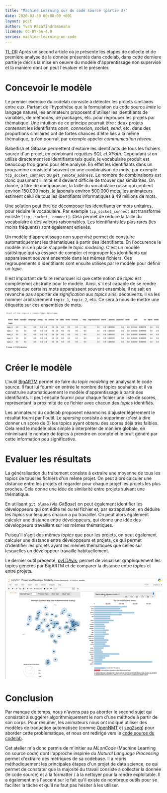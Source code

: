 ```yaml
---
title: "Machine Learning sur du code source (partie 3)"
date: 2020-03-30 00:00:00 +001
layout: post
author: Yvan Razafindramanana
license: CC-BY-SA-4.0
series: machine-learning-on-code
---
```


<acronym title="En résumé... (Too long; Didn't Read)">TL;DR</acronym> Après un second article où je présente les étapes de collecte et de première analyse de la donnée présentés dans codelab, dans cette derniere partie je décris la mise en oeuvre du modèle d'apprentissage non supervisé et la manière dont on peut l'évaluer et le présenter.

<!--more-->

# Concevoir le modèle

Le premier exercice du codelab consiste à détecter les projets similaires entre eux. Partant de l'hypothèse que la formulation du code source _imite_ le langage naturel, les animateurs proposent d'utiliser les identifiants de variables, de méthodes, de packages, etc. pour regrouper les projets par thématique. Une intuition de ce principe pourrait être : deux projets contenant les identifiants _open_, _connexion_, _socket_, _send_, etc. dans des proportions similaires ont de fortes chances d'être liés à la même thématique, qu'on pourrait par exemple appeler _communication réseau_. 

Babelfish et Gitbase permettent d'extaire les identifiants de tous les fichiers source d'un projet, en combinant requêtes SQL et _XPath_. Cependant si on utilise directement les identifiants tels quels, le vocabulaire produit est beaucoup trop grand pour être analysé. En effet les identifiants dans un programme consistent souvent en une combinaison de mots, par exemple `tcp_socket_connect` ou `get_remote_address`. Le nombre de combinaisons est donc quasiment illimité et il devient difficile de trouver des similarités. On donne, à titre de comparaison, la taille du vocabulaire russe qui contient environ 150.000 mots, le japonais environ 500.000 mots, les animateurs estiment celui de tous les identifiants informatiques à 49 millions de mots.

Une solution peut être de décomposer les identifiants en mots unitaires, pour réduire le vocabulaire. Par exemple `tcp_socket_connect` est transformé en liste `[tcp, socket, connect]`. Cela permet de réduire la taille du vocabulaire à des valeurs raisonnables. Les identifiants les plus rares (les moins fréquents) sont également enlevés.

Un modèle d'apprentissage non supervisé permet de constuire automatiquement les thématiques à partir des identifiants. En l'occurence le modèle mis en place s'appelle le _topic modeling_. C'est un modèle statistique qui va essayer de compter et regrouper les identifiants qui apparaissent souvent ensemble dans les mêmes fichiers. Ces regroupements d'identifiants sont ensuite utilisés par le modèle pour définir un _topic_.

Il est important de faire remarquer ici que cette notion de _topic_ est complètemet abstraite pour le modèle. Ainsi, s'il est capable de se rendre compte que certains mots apparaissent souvent ensemble, il ne sait en revanche pas apporter de _signification_ aux _topics_ ainsi découverts. Il va les nommer arbitrairement `topic_1`, `topic_2`, etc. Ce sera à nous de mettre une étiquette sur ces ensembles de mots. 

![Exemple de topics extraits à partir d'identifiants (extrait)](https://github.com/yvzn/bbl-mloncode/raw/master/resources/topics_vs_identifiers.png)

# Créer le modèle 

L'outil [BigARTM](http://bigartm.org/) permet de faire du _topic modeling_ en analysant le code source. Il faut lui fournir en entrée le nombre de topics souhaités et il va construire automatiquement le modèle d'apprentissage à partir des identifiants. Il peut ensuite fournir pour chaque fichier une liste de scores, représentant la proximité de ce fichier avec chacun des _topics_ identifiés.

Les animateurs du codelab proposent néanmoins d'ajuster légèrement le résultat fourni par l'outil. Le _sparsing_ consiste à supprimer (c'est à dire donner un score de 0) les topics ayant obtenu des scores déjà très faibles. Cela rend le modèle plus simple à interpréter de manière globale, en minimisant le nombre de topics à prendre en compte et le bruit généré par cette information peu significative.

# Evaluer les résultats

La généralisation du traitement consiste à extraire une moyenne de tous les topics de tous les fichiers d'un même projet. On peut alors calculer une distance entre les projets et regarder pour chaque projet les projets les plus proches. Cela donne une idée de similarité entre projets suivant une thématique.

En utilisant `git blame` (via _GitBase_) on peut également identifier les développeurs qui ont édité tel ou tel fichier et, par extrapolation, en déduire les _topics_ sur lesquels chacun a pu travailler. On peut alors également calculer une distance entre développeurs, qui donne une idée des développeurs travaillant sur les mêmes thématiques.

Puisqu'il s'agit des mêmes _topics_ que pour les projets, on peut également calculer une distance entre développeurs et projets, ce qui permet d'identifier les projets ayant les mêmes thématiques que celles sur lesquelles un développeur travaille habituellement.

Le dernier outil présenté, [pyLDAvis](https://github.com/bmabey/pyLDAvis), permet de visualiser graphiquement les topics générés par BigARTM et de comparer la distance entre _topics_ et entre projets.

![Topics visualisés via pyLDAvis](https://github.com/yvzn/bbl-mloncode/raw/master/resources/pyldaviz.png)

# Conclusion

Par manque de temps, nous n'avons pas pu aborder le second sujet qui consistait à suggérer algorithmiquement le nom d'une méthode à partir de son corps. Pour résumer, les animateurs nous ont indiqué utiliser des modèles de traduction automatisée (comme [OpenNMT](https://opennmt.net/) et [seq2seq](https://google.github.io/seq2seq/)) pour aborder cette problématique, et nous ont redirigé vers le [code source du codelab](https://github.com/mloncode/devfest2019-workshop).

Cet atelier m'a donc permis de m'initier au _MLonCode_ (Machine Learning on source code) dont l'approche inspirée du _Natural Language Processing_ permet d'extraire des métriques de sa codebase. Il a repris méthodiquement les principales étapes d'un projet de data science, ce qui permet de constater que la majorité du travail consiste à collecter la donnée (le code source) et à la formatter / à la nettoyer pour la rendre exploitable. Il a également mis l'accent sur le fait qu'il existe de nombreux outils pour se faciliter la tâche et qu'il ne faut pas hésiter à les utiliser.